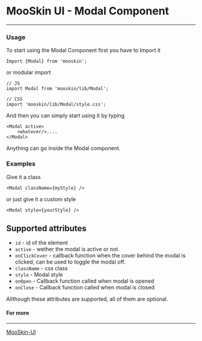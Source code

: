# MooSkin UI - Modal Component

___

### Usage

To start using the Modal Component first you have to Import it

```
Import {Modal} from 'mooskin';
```
or modular import
```
// JS
import Modal from 'mooskin/lib/Modal';

// CSS
import 'mooskin/lib/Modal/style.css';
```


And then you can simply start using it by typing

```
<Modal active>
    <whatever/>....
</Modal>
```

Anything can go inside the Modal component.

### Examples

Give it a class 

```
<Modal className={myStyle} />
```

or just give it a custom style

```
<Modal style={yourStyle} />
```

<div class="playground-doc">

## Supported attributes 

* `id` - id of the element
* `active` - wether the modal is active or not.
* `onClickCover` - callback function when the cover behind the modal is clicked, can be used to toggle the modal off.
* `className` - css class
* `style` - Modal style
* `onOpen` - Callback function called when modal is opened
* `onClose` - Callback function called when modal is closed

</div>

Allthough these attributes are supported, all of them are optional.

#### For more

___

[MooSkin-UI](https://github.com/moosend/mooskin-ui)